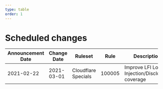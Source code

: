 ```yaml
---
type: table
order: 1
---
```


# Scheduled changes

<TableWrap><table style="width: 100%">
    <thead>
        <tr>
            <th>
                Announcement Date
            </th>
            <th>
                Change Date
            </th>
            <th>
                Ruleset
            </th>
            <th>
                Rule
            </th>
            <th>
                Description
            </th>
            <th>
                Previous Action
            </th>
            <th>
                New Action
            </th>
        </tr>
    </thead>
        <tbody>
        <tr>
            <td>
                2021-02-22
            </td>
            <td>
                2021-03-01
            </td>
            <td>
                Cloudflare Specials
            </td>
            <td>
                100005
            </td>
            <td>
                Improve LFI Log Injection/Disclourse coverage
            </td>
            <td>
                simulate
            </td>
            <td>
                simulate
            </td>
        </tr>
    <tbody>
    </tbody>
</table></TableWrap>
